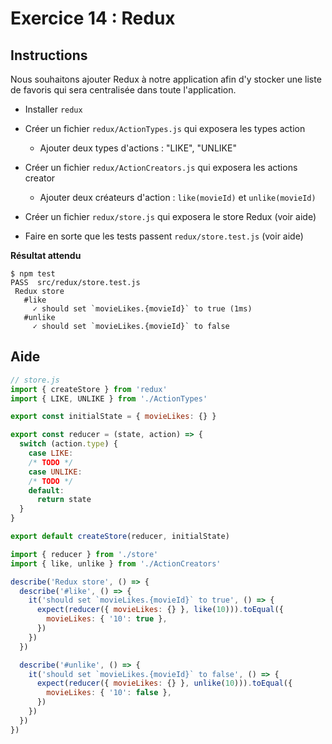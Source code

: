 # Exercice 14 : Redux

## Instructions

Nous souhaitons ajouter Redux à notre application afin d'y stocker une liste de favoris qui sera centralisée dans toute l'application.

* Installer `redux`
* Créer un fichier `redux/ActionTypes.js` qui exposera les types action

  * Ajouter deux types d'actions : "LIKE", "UNLIKE"

* Créer un fichier `redux/ActionCreators.js` qui exposera les actions creator

  * Ajouter deux créateurs d'action : `like(movieId)` et `unlike(movieId)`

* Créer un fichier `redux/store.js` qui exposera le store Redux (voir aide)
* Faire en sorte que les tests passent `redux/store.test.js` (voir aide)

**Résultat attendu**

```
$ npm test
PASS  src/redux/store.test.js
 Redux store
   #like
     ✓ should set `movieLikes.{movieId}` to true (1ms)
   #unlike
     ✓ should set `movieLikes.{movieId}` to false
```

## Aide

```js
// store.js
import { createStore } from 'redux'
import { LIKE, UNLIKE } from './ActionTypes'

export const initialState = { movieLikes: {} }

export const reducer = (state, action) => {
  switch (action.type) {
    case LIKE:
    /* TODO */
    case UNLIKE:
    /* TODO */
    default:
      return state
  }
}

export default createStore(reducer, initialState)
```

```js
import { reducer } from './store'
import { like, unlike } from './ActionCreators'

describe('Redux store', () => {
  describe('#like', () => {
    it('should set `movieLikes.{movieId}` to true', () => {
      expect(reducer({ movieLikes: {} }, like(10))).toEqual({
        movieLikes: { '10': true },
      })
    })
  })

  describe('#unlike', () => {
    it('should set `movieLikes.{movieId}` to false', () => {
      expect(reducer({ movieLikes: {} }, unlike(10))).toEqual({
        movieLikes: { '10': false },
      })
    })
  })
})
```
